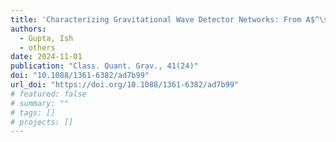 ```yaml
---
title: 'Characterizing Gravitational Wave Detector Networks: From A$^\sharp$ to Cosmic Explorer'
authors:
  - Gupta, Ish
  - others
date: 2024-11-01
publication: "Class. Quant. Grav., 41(24)"
doi: "10.1088/1361-6382/ad7b99"
url_doi: "https://doi.org/10.1088/1361-6382/ad7b99"
# featured: false
# summary: ""
# tags: []
# projects: []
---
```


